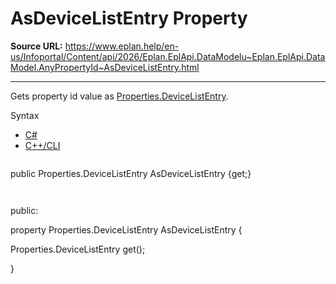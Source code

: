 # AsDeviceListEntry Property

**Source URL:** https://www.eplan.help/en-us/Infoportal/Content/api/2026/Eplan.EplApi.DataModelu~Eplan.EplApi.DataModel.AnyPropertyId~AsDeviceListEntry.html

---

Gets property id value as [Properties.DeviceListEntry](Eplan.EplApi.DataModelu~Eplan.EplApi.DataModel.Properties+DeviceListEntry.html).

Syntax

- [C#](#i-syntax-CS)
- [C++/CLI](#i-syntax-CPP2005)

```
```
public Properties.DeviceListEntry AsDeviceListEntry {get;}
```
```

```
```
public:

property Properties.DeviceListEntry AsDeviceListEntry {

   Properties.DeviceListEntry get();

}
```
```
